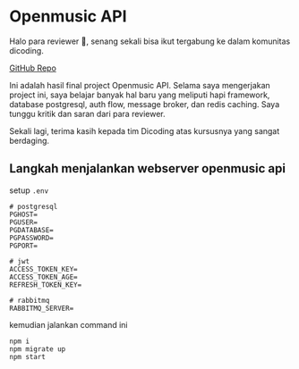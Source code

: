 # Openmusic API

Halo para reviewer 👋, senang sekali bisa ikut tergabung ke dalam komunitas dicoding.

[GitHub Repo](https://github.com/boedegoat/dicoding-openmusic-api)

Ini adalah hasil final project Openmusic API. Selama saya mengerjakan project ini, saya belajar banyak hal baru yang meliputi hapi framework, database postgresql, auth flow, message broker, dan redis caching. Saya tunggu kritik dan saran dari para reviewer.

Sekali lagi, terima kasih kepada tim Dicoding atas kursusnya yang sangat berdaging.

## Langkah menjalankan webserver openmusic api

setup `.env`

```env
# postgresql
PGHOST=
PGUSER=
PGDATABASE=
PGPASSWORD=
PGPORT=

# jwt
ACCESS_TOKEN_KEY=
ACCESS_TOKEN_AGE=
REFRESH_TOKEN_KEY=

# rabbitmq
RABBITMQ_SERVER=
```

kemudian jalankan command ini

```
npm i
npm migrate up
npm start
```
